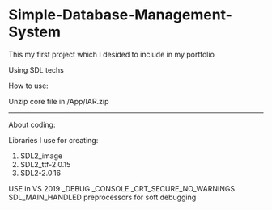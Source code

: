 # Simple-Database-Management-System

This my first project which I desided to include in my portfolio

Using SDL techs

How to use:

Unzip core file in /App/IAR.zip

****************************************************************

About coding:

Libraries I use for creating:

1. SDL2_image
3. SDL2_ttf-2.0.15
4. SDL2-2.0.16

USE in VS 2019 _DEBUG _CONSOLE _CRT_SECURE_NO_WARNINGS SDL_MAIN_HANDLED preprocessors for soft debugging
